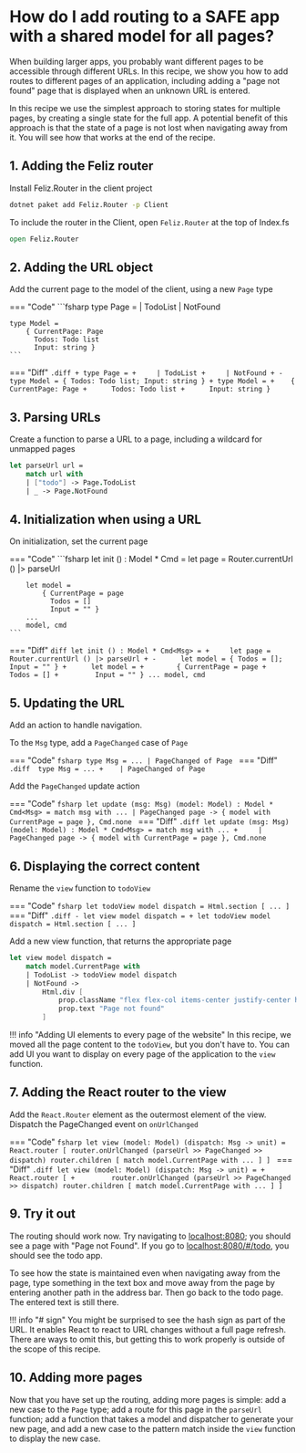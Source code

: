 # How do I add routing to a SAFE app with a shared model for all pages?

When building larger apps, you probably want different pages to be accessible through different URLs. In this recipe, we show you how to add routes to different pages of an application, including adding a "page not found" page that is displayed when an unknown URL is entered.

In this recipe we use the simplest approach to storing states for multiple pages, by creating a single state for the full app. A potential benefit of this approach is that the state of a page is not lost when navigating away from it. You will see how that works at the end of the recipe.

## 1. Adding the Feliz router

Install Feliz.Router in the client project

```bash
dotnet paket add Feliz.Router -p Client
```


To include the router in the Client, open `Feliz.Router` at the top of Index.fs

```fsharp
open Feliz.Router
```

## 2. Adding the URL object

Add the current page to the model of the client, using a new `Page` type

=== "Code"
    ```fsharp
    type Page =
        | TodoList
        | NotFound
    
    type Model =
        { CurrentPage: Page
          Todos: Todo list
          Input: string }
    ```
=== "Diff"
    ```.diff
    + type Page =
    +     | TodoList
    +     | NotFound
    +
    - type Model = { Todos: Todo list; Input: string }
    + type Model =
    +    { CurrentPage: Page
    +      Todos: Todo list
    +      Input: string }
    ```

## 3.  Parsing URLs

Create a function to parse a URL to a page, including a wildcard for unmapped pages

```fsharp
let parseUrl url = 
    match url with
    | ["todo"] -> Page.TodoList
    | _ -> Page.NotFound
```

## 4. Initialization when using a URL

On initialization, set the current page

=== "Code"
    ```fsharp 
    let init () : Model * Cmd<Msg> =
        let page = Router.currentUrl () |> parseUrl
    
        let model =
            { CurrentPage = page
              Todos = []
              Input = "" }
        ...
        model, cmd
    ```
=== "Diff"
    ```diff
      let init () : Model * Cmd<Msg> =
    +     let page = Router.currentUrl () |> parseUrl
    +
    -      let model = { Todos = []; Input = "" }
    +      let model =
    +        { CurrentPage = page
    +         Todos = []
    +         Input = "" }
          ...
          model, cmd
    ```
## 5. Updating the URL

Add an action to handle navigation.

To the `Msg` type, add a `PageChanged` case of `Page`

=== "Code"
    ```fsharp
    type Msg =
        ...
        | PageChanged of Page
    ```
=== "Diff"
    ```.diff 
     type Msg =
         ...
    +    | PageChanged of Page
    ```

Add the `PageChanged` update action

=== "Code"
    ```fsharp
    let update (msg: Msg) (model: Model) : Model * Cmd<Msg> =
        match msg with
        ...
        | PageChanged page -> { model with CurrentPage = page }, Cmd.none
    ```
=== "Diff"
    ```.diff
      let update (msg: Msg) (model: Model) : Model * Cmd<Msg> =
          match msg with
          ...
    +     | PageChanged page -> { model with CurrentPage = page }, Cmd.none
    ```

## 6. Displaying the correct content

Rename the `view` function to `todoView`

=== "Code"
    ```fsharp
    let todoView model dispatch =
        Html.section [
        ...
        ]
    ```
=== "Diff"
    ```.diff
    - let view model dispatch =
    + let todoView model dispatch =
          Html.section [
          ...
          ]
    ```

Add a new view function, that returns the appropriate page

```fsharp
let view model dispatch =
    match model.CurrentPage with
    | TodoList -> todoView model dispatch
    | NotFound ->
        Html.div [
            prop.className "flex flex-col items-center justify-center h-full"
            prop.text "Page not found"
        ]
```

!!! info "Adding UI elements to every page of the website"
    In this recipe, we moved all the page content to the `todoView`, but you don't have to. You can add UI you want to display on every page of the application to the `view` function.

## 7. Adding the React router to the view

Add the `React.Router` element as the outermost element of the view. Dispatch the PageChanged event on `onUrlChanged`

=== "Code"
    ```fsharp
    let view (model: Model) (dispatch: Msg -> unit) =
        React.router [
            router.onUrlChanged (parseUrl >> PageChanged >> dispatch)
            router.children [
                match model.CurrentPage with
                ...
            ]
        ]
    ```
=== "Diff"
    ```.diff
      let view (model: Model) (dispatch: Msg -> unit) =
    +     React.router [
    +         router.onUrlChanged (parseUrl >> PageChanged >> dispatch)
              router.children [
                  match model.CurrentPage with
                  ...
              ]
          ]
    ```

## 9.  Try it out 

The routing should work now. Try navigating to [localhost:8080](http://localhost:8080/); you should see a page with "Page not Found". If you go to [localhost:8080/#/todo](http://localhost:8080/#/todo), you should see the todo app.

To see how the state is maintained even when navigating away from the page, type something in the text box and move away from the page by entering another path in the address bar. Then go back to the todo page. The entered text is still there.

!!! info "# sign"
    You might be surprised to see the hash sign as part of the URL. It enables React to react to URL changes without a full page refresh.
    There are ways to omit this, but getting this to work properly is outside of the scope of this recipe.

## 10. Adding more pages

Now that you have set up the routing, adding more pages is simple: add a new case to the `Page` type; add a route for this page in the `parseUrl` function; add a function that takes a model and dispatcher to generate your new page, and add a new case to the pattern match inside the `view` function to display the new case.
